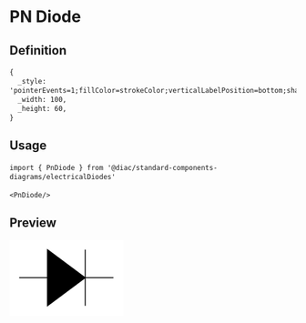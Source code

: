 # PN Diode

## Definition

```
{
  _style: 'pointerEvents=1;fillColor=strokeColor;verticalLabelPosition=bottom;shadow=0;dashed=0;align=center;html=1;verticalAlign=top;shape=mxgraph.electrical.diodes.diode;',
  _width: 100,
  _height: 60,
}
```

## Usage

```
import { PnDiode } from '@diac/standard-components-diagrams/electricalDiodes'

<PnDiode/>
```

## Preview

<img src="./pn-diode.png" width="200"/>
